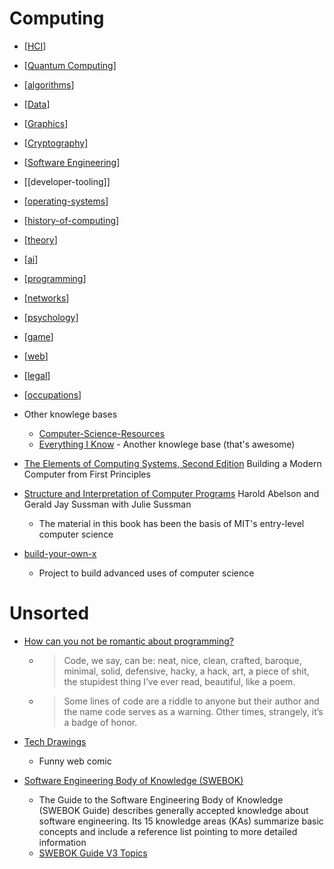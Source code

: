Computing
=========

* [[HCI]]
* [[Quantum Computing]]
* [[algorithms]]
* [[Data]]
* [[Graphics]]
* [[Cryptography]]
* [[Software Engineering]]
* [[developer-tooling]]
* [[operating-systems]]
* [[history-of-computing]]
* [[theory]]
* [[ai]]
* [[programming]]
* [[networks]]
* [[psychology]]
* [[game]]
* [[web]]
* [[legal]]

* [[occupations]]

* Other knowlege bases
    * [Computer-Science-Resources](https://github.com/the-akira/Computer-Science-Resources)
    * [Everything I Know](https://wiki.nikitavoloboev.xyz/) - Another knowlege base (that's awesome)

* [The Elements of Computing Systems, Second Edition](https://mitpress.mit.edu/books/elements-computing-systems-second-edition) Building a Modern Computer from First Principles

* [Structure and Interpretation of Computer Programs](https://mitpress.mit.edu/sites/default/files/sicp/full-text/book/book.html) Harold Abelson and Gerald Jay Sussman with Julie Sussman 
    * The material in this book has been the basis of MIT's entry-level computer science

* [build-your-own-x](https://github.com/danistefanovic/build-your-own-x)
    * Project to build advanced uses of computer science

Unsorted
========

* [How can you not be romantic about programming?](https://thorstenball.com/blog/2020/09/08/how-can-you-not-be-romantic-about-programming/)
    * > Code, we say, can be: neat, nice, clean, crafted, baroque, minimal, solid, defensive, hacky, a hack, art, a piece of shit, the stupidest thing I’ve ever read, beautiful, like a poem.
    * > Some lines of code are a riddle to anyone but their author and the name code serves as a warning. Other times, strangely, it’s a badge of honor.
* [Tech Drawings](https://vincentdnl.com/drawings/)
    * Funny web comic


* [Software Engineering Body of Knowledge (SWEBOK)](https://www.computer.org/education/bodies-of-knowledge/software-engineering)
    * The Guide to the Software Engineering Body of Knowledge (SWEBOK Guide) describes generally accepted knowledge about software engineering. Its 15 knowledge areas (KAs) summarize basic concepts and include a reference list pointing to more detailed information
    * [SWEBOK Guide V3 Topics](https://www.computer.org/education/bodies-of-knowledge/software-engineering/topics)


[//begin]: # "Autogenerated link references for markdown compatibility"
[HCI]: HCI.md "HCI"
[Quantum Computing]: quantum-computing.md "Quantum Computing"
[algorithms]: algorithms.md "Algorithms"
[Data]: data.md "Data"
[Graphics]: graphics.md "Graphics"
[Cryptography]: cryptography.md "Cryptography"
[Software Engineering]: software-engineering.md "Software Engineering"
[operating-systems]: operating-systems.md "Operating Systems"
[history-of-computing]: history-of-computing.md "History of Computing"
[theory]: theory.md "Theory"
[ai]: ai.md "AI (Artificial Intelligence)"
[programming]: programming.md "Programming"
[networks]: networks.md "Networks"
[psychology]: psychology.md "Psychology"
[game]: game.md "Game"
[web]: web.md "Web"
[legal]: legal.md "legal"
[occupations]: occupations.md "Occupations"
[//end]: # "Autogenerated link references"